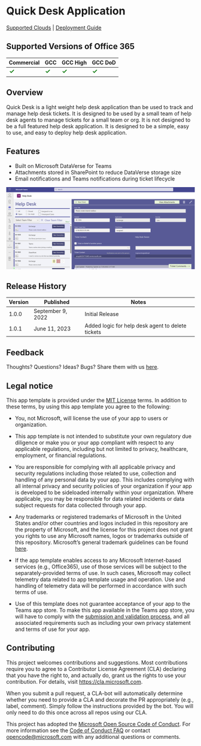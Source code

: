 # Quick Desk Application

[Supported Clouds](https://github.com/FedSolutions/taag-quick-desk/wiki/SupportedClouds) | [Deployment Guide](https://github.com/FedSolutions/taag-quick-desk/wiki/Deployment-Guide)


## Supported Versions of Office 365
Commercial|GCC|GCC High|GCC DoD
-|-|-|-
![Supported](/docs/assets/supported.png)|![Supported](/docs/assets/supported.png)|![Supported](/docs/assets/supported.png)|![Supported](/docs/assets/supported.png)



## Overview

Quick Desk is a light weight help desk application than be used to track and manage help desk tickets.  It is designed to be used by a small team of help desk agents to manage tickets for a small team or org.  It is not designed to be a full featured help desk application.  It is designed to be a simple, easy to use, and easy to deploy help desk application.

## Features

* Built on Microsoft DataVerse for Teams
* Attachments stored in SharePoint to reduce DataVerse storage size
* Email notifications and Teams notifications during ticket lifecycle

![Usage gif](/docs/assets/QuickDeskOverview.png)


## Release History
Version|Published|Notes
-|-|-
1.0.0 | September 9, 2022 | Initial Release
1.0.1 | June 11, 2023 | Added logic for help desk agent to delete tickets

## Feedback

Thoughts? Questions? Ideas? Bugs? Share them with us [here](https://github.com/FedSolutions/taag-quick-desk/issues/new).

## Legal notice

This app template is provided under the [MIT License](https://github.com/FedSolutions/taag-quick-desk/blob/main/LICENSE) terms.  In addition to these terms, by using this app template you agree to the following:

- You, not Microsoft, will license the use of your app to users or organization. 

- This app template is not intended to substitute your own regulatory due diligence or make you or your app compliant with respect to any applicable regulations, including but not limited to privacy, healthcare, employment, or financial regulations.

- You are responsible for complying with all applicable privacy and security regulations including those related to use, collection and handling of any personal data by your app. This includes complying with all internal privacy and security policies of your organization if your app is developed to be sideloaded internally within your organization. Where applicable, you may be responsible for data related incidents or data subject requests for data collected through your app.

- Any trademarks or registered trademarks of Microsoft in the United States and/or other countries and logos included in this repository are the property of Microsoft, and the license for this project does not grant you rights to use any Microsoft names, logos or trademarks outside of this repository. Microsoft’s general trademark guidelines can be found [here](https://www.microsoft.com/en-us/legal/intellectualproperty/trademarks/usage/general.aspx).

- If the app template enables access to any Microsoft Internet-based services (e.g., Office365), use of those services will be subject to the separately-provided terms of use. In such cases, Microsoft may collect telemetry data related to app template usage and operation. Use and handling of telemetry data will be performed in accordance with such terms of use.

- Use of this template does not guarantee acceptance of your app to the Teams app store. To make this app available in the Teams app store, you will have to comply with the [submission and validation process](https://docs.microsoft.com/en-us/microsoftteams/platform/concepts/deploy-and-publish/appsource/publish), and all associated requirements such as including your own privacy statement and terms of use for your app.

## Contributing

This project welcomes contributions and suggestions.  Most contributions require you to agree to a
Contributor License Agreement (CLA) declaring that you have the right to, and actually do, grant us
the rights to use your contribution. For details, visit https://cla.microsoft.com.

When you submit a pull request, a CLA-bot will automatically determine whether you need to provide
a CLA and decorate the PR appropriately (e.g., label, comment). Simply follow the instructions
provided by the bot. You will only need to do this once across all repos using our CLA.

This project has adopted the [Microsoft Open Source Code of Conduct](https://opensource.microsoft.com/codeofconduct/).
For more information see the [Code of Conduct FAQ](https://opensource.microsoft.com/codeofconduct/faq/) or
contact [opencode@microsoft.com](mailto:opencode@microsoft.com) with any additional questions or comments.


